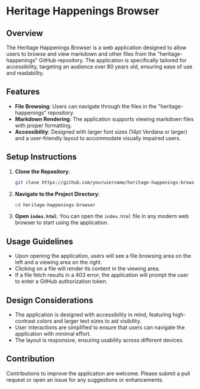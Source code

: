 # Heritage Happenings Browser

## Overview
The Heritage Happenings Browser is a web application designed to allow users to browse and view markdown and other files from the "heritage-happenings" GitHub repository. The application is specifically tailored for accessibility, targeting an audience over 80 years old, ensuring ease of use and readability.

## Features
- **File Browsing**: Users can navigate through the files in the "heritage-happenings" repository.
- **Markdown Rendering**: The application supports viewing markdown files with proper formatting.
- **Accessibility**: Designed with larger font sizes (14pt Verdana or larger) and a user-friendly layout to accommodate visually impaired users.

## Setup Instructions
1. **Clone the Repository**: 
   ```bash
   git clone https://github.com/yourusername/heritage-happenings-browser.git
   ```
2. **Navigate to the Project Directory**:
   ```bash
   cd heritage-happenings-browser
   ```
3. **Open `index.html`**: You can open the `index.html` file in any modern web browser to start using the application.

## Usage Guidelines
- Upon opening the application, users will see a file browsing area on the left and a viewing area on the right.
- Clicking on a file will render its content in the viewing area.
- If a file fetch results in a 403 error, the application will prompt the user to enter a GitHub authorization token.

## Design Considerations
- The application is designed with accessibility in mind, featuring high-contrast colors and larger text sizes to aid visibility.
- User interactions are simplified to ensure that users can navigate the application with minimal effort.
- The layout is responsive, ensuring usability across different devices.

## Contribution
Contributions to improve the application are welcome. Please submit a pull request or open an issue for any suggestions or enhancements.